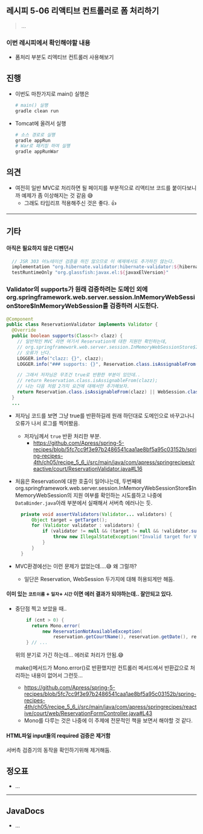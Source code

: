 ## 레시피 5-06 리액티브 컨트롤러로 폼 처리하기

> ...
> 

### 이번 레시피에서 확인해야할  내용

* 폼처리 부분도 리엑티브 컨트롤러 사용해보기

  

## 진행

* 이번도 마찬가지로 main() 실행은

  ```sh
  # main() 실행
  gradle clean run
  ```

* Tomcat에 올려서 실행

  ```sh
  # 소스 경로로 실행
  gradle appRun
  # War로 패키징 하여 실행
  gradle appRunWar
  ```

  


## 의견

* 여전히 일반 MVC로 처리하면 될 페이지를 부분적으로 리액티브 코드를 붙이다보니까 예제가 좀 이상해지는 것 같음 😅
  * 그래도 타임리프 적용해주신 것은 좋다. 👍




---

## 기타

#### 아직은 필요하지 않은 디펜던시
```groovy
  // JSR 303 어노테이션 검증을 하진 않으므로 이 예제에서도 추가하진 않는다.
  implementation "org.hibernate.validator:hibernate-validator:${hibernateValidatorVersion}"
  testRuntimeOnly "org.glassfish:javax.el:${javaxElVersion}"
```



### Validator의 supports가 원래 검증하려는 도메인 외에 org.springframework.web.server.session.InMemoryWebSessionStore$InMemoryWebSession를 검증하려 시도한다.

```java
@Component
public class ReservationValidator implements Validator {
  @Override
  public boolean supports(Class<?> clazz) {
    // 일반적인 MVC 라면 여기서 Reservation에 대한 지원만 확인하는데,
    // org.springframework.web.server.session.InMemoryWebSessionStore$InMemoryWebSession를 검증하려하면서
    // 오류가 난다.
    LOGGER.info("clazz: {}", clazz);
    LOGGER.info("### supports: {}", Reservation.class.isAssignableFrom(clazz));

    // 그래서 저자님은 무조건 true로 반환한 부분이 있던데..
    // return Reservation.class.isAssignableFrom(clazz);
    // 나는 다음 처럼 2가지 요건에 대해서만 추가해보자.
    return Reservation.class.isAssignableFrom(clazz) || WebSession.class.isAssignableFrom(clazz);
  }
  ...

```

* 저자님 코드를 보면 그냥 true를 반환하길레 원래 하던대로 도메인으로 바꾸고나니 오류가 나서 로그를 찍어봤음.

  * 저자님께서 `true` 반환 처리한 부분.
    * https://github.com/Apress/spring-5-recipes/blob/5fc7cc9f3e97b2486541caa1ae8bf5a95c03152b/spring-recipes-4th/ch05/recipe_5_6_i/src/main/java/com/apress/springrecipes/reactive/court/ReservationValidator.java#L16

* 처음은 Reservation에 대한 호출이 일어나는데, 두번째에 org.springframework.web.server.session.InMemoryWebSessionStore$InMemoryWebSession의 지원 여부를 확인하는 시도를하고 나중에 `DataBinder.java`아래 부분에서 실패해서 서버측 에러나는 듯.

  ```java
  	private void assertValidators(Validator... validators) {
  		Object target = getTarget();
  		for (Validator validator : validators) {
  			if (validator != null && (target != null && !validator.supports(target.getClass()))) {
  				throw new IllegalStateException("Invalid target for Validator [" + validator + "]: " + target);
  			}
  		}
  	}
  ```

* MVC환경에선는 이런 문제가 없었는데....😅 왜 그럴까?

  * 일단은 Reservation, WebSession 두가지에 대해 허용되게만 해둠.



#### 이미 있는 `코트이름` + `일자`+ `시간` 이면 에러 결과가 되야하는데.. 잘안되고 있다.

* 중단점 찍고 보았을 때..

  ```java
      if (cnt > 0) {
        return Mono.error(
            new ReservationNotAvailableException(
                reservation.getCourtName(), reservation.getDate(), reservation.getHour()));'
      } // ...
  ```

  위의 분기로  가긴 하는데... 에러로 처리가 안됨.😅

  make()메서드가 Mono.error()로 반환했지만 컨트롤러 메서드에서 반환값으로 처리하는 내용이 없어서 그런듯...

  * https://github.com/Apress/spring-5-recipes/blob/5fc7cc9f3e97b2486541caa1ae8bf5a95c03152b/spring-recipes-4th/ch05/recipe_5_6_i/src/main/java/com/apress/springrecipes/reactive/court/web/ReservationFormController.java#L43
  * Mono를 다루는 것은 나중에 이 주제에 전문적인 책을 보면서 해야할 것 같다.



#### HTML파일 input들의 required 검증은 제거함

서버측 검증기의 동작을 확인하기위해 제거해둠.



## 정오표

* ...

  


---

## JavaDocs

* ...

